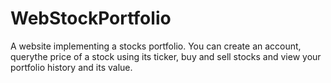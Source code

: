 WebStockPortfolio
===========

A website implementing a stocks portfolio. You can create an account, querythe price of a stock using its ticker, buy and sell stocks and view your portfolio history and its value.
